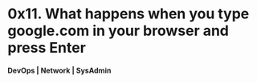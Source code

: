 # 0x11. What happens when you type google.com in your browser and press Enter
#### DevOps | Network | SysAdmin


